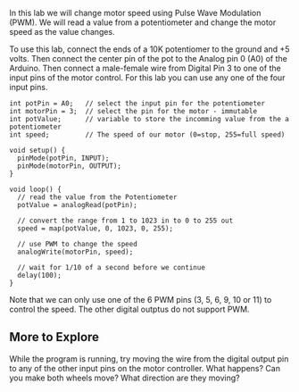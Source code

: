 In this lab we will change motor speed using Pulse Wave Modulation (PWM).  We will read a value from a potentiometer and change the motor speed as the value changes.

To use this lab, connect the ends of a 10K potentiomer to the ground and +5 volts.  Then connect the center pin of the pot to the Analog pin 0 (A0) of the Arduino.  Then connect a male-female wire from Digital Pin 3 to one of the input pins of the motor control.  For this lab you can use any one of the four input pins.

```
int potPin = A0;   // select the input pin for the potentiometer
int motorPin = 3;  // select the pin for the motor - immutable
int potValue;      // variable to store the incomming value from the a potentiometer
int speed;         // The speed of our motor (0=stop, 255=full speed)

void setup() {
  pinMode(potPin, INPUT);
  pinMode(motorPin, OUTPUT);
}

void loop() {
  // read the value from the Potentiometer
  potValue = analogRead(potPin);
  
  // convert the range from 1 to 1023 in to 0 to 255 out
  speed = map(potValue, 0, 1023, 0, 255);
  
  // use PWM to change the speed
  analogWrite(motorPin, speed);
  
  // wait for 1/10 of a second before we continue
  delay(100);
}
```

Note that we can only use one of the 6 PWM pins (3, 5, 6, 9, 10 or 11) to control the speed.  The other digital outptus do not support PWM.

## More to Explore
While the program is running, try moving the wire from the digital output pin to any of the other input pins on the motor controller.  What happens?  Can you make both wheels move?  What direction are they moving?
